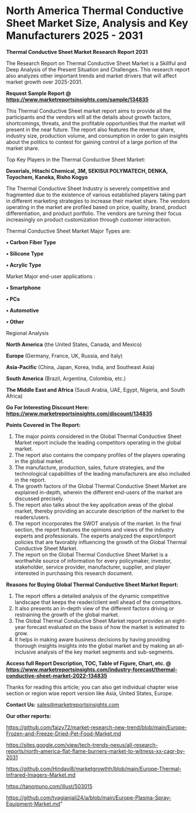  # North America Thermal Conductive Sheet Market Size, Analysis and Key Manufacturers 2025 - 2031

<strong>Thermal Conductive Sheet Market Research Report 2031</strong>

The Research Report on Thermal Conductive Sheet Market is a Skillful and Deep Analysis of the Present Situation and Challenges. This research report also analyzes other important trends and market drivers that will affect market growth over 2025-2031.

<strong>Request Sample Report @ <a href=https://www.marketreportsinsights.com/sample/134835>https://www.marketreportsinsights.com/sample/134835</a></strong>

This Thermal Conductive Sheet market report aims to provide all the participants and the vendors will all the details about growth factors, shortcomings, threats, and the profitable opportunities that the market will present in the near future. The report also features the revenue share, industry size, production volume, and consumption in order to gain insights about the politics to contest for gaining control of a large portion of the market share.

Top Key Players in the Thermal Conductive Sheet Market:

<strong>Dexerials, Hitachi Chemical, 3M, SEKISUI POLYMATECH, DENKA, Toyochem, Kaneka, Risho Kogyo</strong>

The Thermal Conductive Sheet Industry is severely competitive and fragmented due to the existence of various established players taking part in different marketing strategies to increase their market share. The vendors operating in the market are profiled based on price, quality, brand, product differentiation, and product portfolio. The vendors are turning their focus increasingly on product customization through customer interaction.

Thermal Conductive Sheet Market Major Types are:

<strong>• Carbon Fiber Type

• Silicone Type

• Acrylic Type</strong>

Market Major end-user applications :

<strong>• Smartphone

• PCs

• Automotive

• Other</strong>

Regional Analysis

</u><strong><b>North America</b></strong> (the United States, Canada, and Mexico)

<strong><b>Europe </b></strong>(Germany, France, UK, Russia, and Italy)

<strong><b>Asia-Pacific</b></strong> (China, Japan, Korea, India, and Southeast Asia)

<strong><b>South America</b></strong> (Brazil, Argentina, Colombia, etc.)

<strong><b>The Middle East and Africa</b></strong> (Saudi Arabia, UAE, Egypt, Nigeria, and South Africa)

<strong>Go For Interesting Discount Here: <a href=https://www.marketreportsinsights.com/discount/134835>https://www.marketreportsinsights.com/discount/134835</a></strong>

<strong>Points Covered in The Report:</strong>
<ol>
  <li>The major points considered in the Global Thermal Conductive Sheet Market report include the leading competitors operating in the global market.</li>
  <li>The report also contains the company profiles of the players operating in the global market.</li>
  <li>The manufacture, production, sales, future strategies, and the technological capabilities of the leading manufacturers are also included in the report.</li>
  <li>The growth factors of the Global Thermal Conductive Sheet Market are explained in-depth, wherein the different end-users of the market are discussed precisely.</li>
  <li>The report also talks about the key application areas of the global market, thereby providing an accurate description of the market to the readers/users.</li>
  <li>The report incorporates the SWOT analysis of the market. In the final section, the report features the opinions and views of the industry experts and professionals. The experts analyzed the export/import policies that are favorably influencing the growth of the Global Thermal Conductive Sheet Market.</li>
  <li>The report on the Global Thermal Conductive Sheet Market is a worthwhile source of information for every policymaker, investor, stakeholder, service provider, manufacturer, supplier, and player interested in purchasing this research document.</li>
</ol>
<strong>Reasons for Buying Global Thermal Conductive Sheet Market Report:</strong>

<ol>
  <li>The report offers a detailed analysis of the dynamic competitive landscape that keeps the reader/client well ahead of the competitors.</li>
  <li>It also presents an in-depth view of the different factors driving or restraining the growth of the global market.</li>
  <li>The Global Thermal Conductive Sheet Market report provides an eight-year forecast evaluated on the basis of how the market is estimated to grow.</li>
  <li>It helps in making aware business decisions by having providing thorough insights insights into the global market and by making an all-inclusive analysis of the key market segments and sub-segments.</li>
</ol>
<strong>Access full Report Description, TOC, Table of Figure, Chart, etc. @ <a href=https://www.marketreportsinsights.com/industry-forecast/thermal-conductive-sheet-market-2022-134835>https://www.marketreportsinsights.com/industry-forecast/thermal-conductive-sheet-market-2022-134835</a></strong>


Thanks for reading this article; you can also get individual chapter wise section or region wise report version like Asia, United States, Europe.

<strong>Contact Us:</strong>
sales@marketreportsinsights.com

<strong>Our other reports:</strong>

<a href=https://github.com/faizy72/market-research-new-trend/blob/main/Europe-Frozen-and-Freeze-Dried-Pet-Food-Market.md>https://github.com/faizy72/market-research-new-trend/blob/main/Europe-Frozen-and-Freeze-Dried-Pet-Food-Market.md</a>

<a href=https://sites.google.com/view/tech-trends-nexus/all-research-reports/north-america-flat-flame-burners-market-to-witness-xx-cagr-by-2031>https://sites.google.com/view/tech-trends-nexus/all-research-reports/north-america-flat-flame-burners-market-to-witness-xx-cagr-by-2031</a>

<a href=https://github.com/Hindavi8/marketgrowthh/blob/main/Europe-Thermal-Infrared-Imagers-Market.md>https://github.com/Hindavi8/marketgrowthh/blob/main/Europe-Thermal-Infrared-Imagers-Market.md</a>

<a href=https://tanomuno.com/illust/503015>https://tanomuno.com/illust/503015</a>

<a href=https://github.com/tyagianjali24/a/blob/main/Europe-Plasma-Spray-Equipment-Market.md>https://github.com/tyagianjali24/a/blob/main/Europe-Plasma-Spray-Equipment-Market.md</a>"
